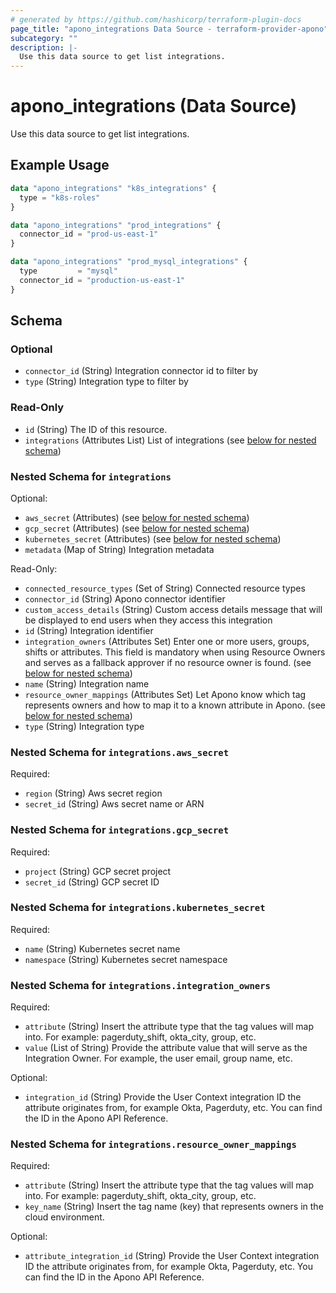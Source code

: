 ```yaml
---
# generated by https://github.com/hashicorp/terraform-plugin-docs
page_title: "apono_integrations Data Source - terraform-provider-apono"
subcategory: ""
description: |-
  Use this data source to get list integrations.
---
```


# apono_integrations (Data Source)

Use this data source to get list integrations.

## Example Usage

```terraform
data "apono_integrations" "k8s_integrations" {
  type = "k8s-roles"
}

data "apono_integrations" "prod_integrations" {
  connector_id = "prod-us-east-1"
}

data "apono_integrations" "prod_mysql_integrations" {
  type         = "mysql"
  connector_id = "production-us-east-1"
}
```

<!-- schema generated by tfplugindocs -->
## Schema

### Optional

- `connector_id` (String) Integration connector id to filter by
- `type` (String) Integration type to filter by

### Read-Only

- `id` (String) The ID of this resource.
- `integrations` (Attributes List) List of integrations (see [below for nested schema](#nestedatt--integrations))

<a id="nestedatt--integrations"></a>
### Nested Schema for `integrations`

Optional:

- `aws_secret` (Attributes) (see [below for nested schema](#nestedatt--integrations--aws_secret))
- `gcp_secret` (Attributes) (see [below for nested schema](#nestedatt--integrations--gcp_secret))
- `kubernetes_secret` (Attributes) (see [below for nested schema](#nestedatt--integrations--kubernetes_secret))
- `metadata` (Map of String) Integration metadata

Read-Only:

- `connected_resource_types` (Set of String) Connected resource types
- `connector_id` (String) Apono connector identifier
- `custom_access_details` (String) Custom access details message that will be displayed to end users when they access this integration
- `id` (String) Integration identifier
- `integration_owners` (Attributes Set) Enter one or more users, groups, shifts or attributes. This field is mandatory when using Resource Owners and serves as a fallback approver if no resource owner is found. (see [below for nested schema](#nestedatt--integrations--integration_owners))
- `name` (String) Integration name
- `resource_owner_mappings` (Attributes Set) Let Apono know which tag represents owners and how to map it to a known attribute in Apono. (see [below for nested schema](#nestedatt--integrations--resource_owner_mappings))
- `type` (String) Integration type

<a id="nestedatt--integrations--aws_secret"></a>
### Nested Schema for `integrations.aws_secret`

Required:

- `region` (String) Aws secret region
- `secret_id` (String) Aws secret name or ARN


<a id="nestedatt--integrations--gcp_secret"></a>
### Nested Schema for `integrations.gcp_secret`

Required:

- `project` (String) GCP secret project
- `secret_id` (String) GCP secret ID


<a id="nestedatt--integrations--kubernetes_secret"></a>
### Nested Schema for `integrations.kubernetes_secret`

Required:

- `name` (String) Kubernetes secret name
- `namespace` (String) Kubernetes secret namespace


<a id="nestedatt--integrations--integration_owners"></a>
### Nested Schema for `integrations.integration_owners`

Required:

- `attribute` (String) Insert the attribute type that the tag values will map into. For example: pagerduty_shift, okta_city, group, etc.
- `value` (List of String) Provide the attribute value that will serve as the Integration Owner. For example, the user email, group name, etc.

Optional:

- `integration_id` (String) Provide the User Context integration ID the attribute originates from, for example Okta, Pagerduty, etc. You can find the ID in the Apono API Reference.


<a id="nestedatt--integrations--resource_owner_mappings"></a>
### Nested Schema for `integrations.resource_owner_mappings`

Required:

- `attribute` (String) Insert the attribute type that the tag values will map into. For example: pagerduty_shift, okta_city, group, etc.
- `key_name` (String) Insert the tag name (key) that represents owners in the cloud environment.

Optional:

- `attribute_integration_id` (String) Provide the User Context integration ID the attribute originates from, for example Okta, Pagerduty, etc. You can find the ID in the Apono API Reference.
